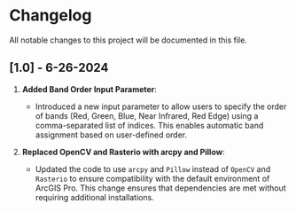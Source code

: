 # Changelog

All notable changes to this project will be documented in this file.

## [1.0] - 6-26-2024
1. **Added Band Order Input Parameter**:
   - Introduced a new input parameter to allow users to specify the order of bands (Red, Green, Blue, Near Infrared, Red Edge) using a comma-separated list of indices. This enables automatic band assignment based on user-defined order.

2. **Replaced OpenCV and Rasterio with arcpy and Pillow**:
   - Updated the code to use `arcpy` and `Pillow` instead of `OpenCV` and `Rasterio` to ensure compatibility with the default environment of ArcGIS Pro. This change ensures that dependencies are met without requiring additional installations.
